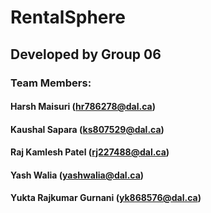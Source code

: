 # RentalSphere

## Developed by Group 06

### Team Members:

#### Harsh Maisuri (hr786278@dal.ca)

#### Kaushal Sapara (ks807529@dal.ca)

#### Raj Kamlesh Patel (rj227488@dal.ca)

#### Yash Walia (yashwalia@dal.ca)

#### Yukta Rajkumar Gurnani (yk868576@dal.ca)
